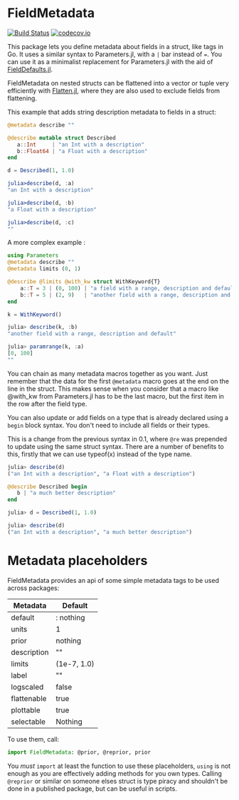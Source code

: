 # FieldMetadata

[![Build Status](https://travis-ci.org/rafaqz/FieldMetadata.jl.svg?branch=master)](https://travis-ci.org/rafaqz/FieldMetadata.jl)
[![codecov.io](http://codecov.io/github/rafaqz/FieldMetadata.jl/coverage.svg?branch=master)](http://codecov.io/github/rafaqz/FieldMetadata.jl?branch=master)

This package lets you define metadata about fields in a struct, like tags
in Go. It uses a similar syntax to Parameters.jl, with a `|` bar instead of `=`.
You can use it as a minimalist replacement for Parameters.jl with the aid of
[FieldDefaults.jl](https://github.com/rafaqz/FieldDefaults.jl).

FieldMetadata on nested structs can be flattened into a vector or tuple very efficiently with [Flatten.jl](https://github.com/rafaqz/Flatten.jl), where they are also used to 
exclude fields from flattening.

This example that adds string description metadata to fields in a struct:

```julia
@metadata describe ""

@describe mutable struct Described
   a::Int     | "an Int with a description"  
   b::Float64 | "a Float with a description"
end

d = Described(1, 1.0)

julia>describe(d, :a) 
"an Int with a description"  

julia>describe(d, :b) 
"a Float with a description"  

julia>describe(d, :c) 
""  
```

A more complex example :

```julia
using Parameters
@metadata describe ""
@metadata limits (0, 1)

@describe @limits @with_kw struct WithKeyword{T}
    a::T = 3 | (0, 100) | "a field with a range, description and default"
    b::T = 5 | (2, 9)   | "another field with a range, description and default"
end

k = WithKeyword()

julia> describe(k, :b) 
"another field with a range, description and default"

julia> paramrange(k, :a) 
[0, 100]
""  
```

You can chain as many metadata macros together as you want. Just remember that 
the data for the first `@metadata` macro goes at the end on the
line in the struct. This makes sense when you consider that a macro like
@with_kw from Parameters.jl has to be the last macro, but the first item in the
row after the field type.

You can also update or add fields on a type that is already declared using a
`begin` block syntax. You don't need to include all fields or their types.

This is a change from the previous syntax in 0.1, where `@re` was prepended
to update using the same struct syntax. There are a number of benefits to this,
firstly that we can use typeof(x) instead of the type name.

```julia
julia> describe(d)                                                                                                     
("an Int with a description", "a Float with a description")  

@describe Described begin
   b | "a much better description"
end

julia> d = Described(1, 1.0)

julia> describe(d)
("an Int with a description", "a much better description")
```


# Metadata placeholders

FieldMetadata provides an api of some simple metadata tags to be used across
packages: 

| Metadata    | Default     |
| ----------- | ----------- |
| default     | : nothing   |
| units       | 1           |
| prior       | nothing     |
| description | ""          |
| limits      | (1e-7, 1.0) |
| label       | ""          |
| logscaled   | false       |
| flattenable | true        |
| plottable   | true        |
| selectable  | Nothing     |

To use them, call:

```julia
import FieldMetadata: @prior, @reprior, prior
```

You _must_ `import` at least the function to use these placeholders, `using` is
not enough as you are effectively adding methods for you own types. Calling
`@reprior` or similar on someone elses struct is type piracy and shouldn't be
done in a published package, but can be useful in scripts.
